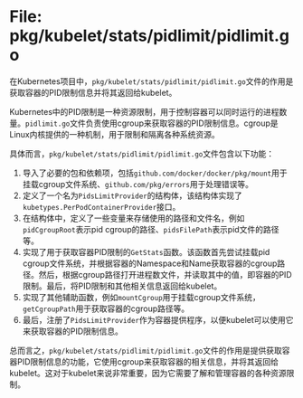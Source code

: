 # File: pkg/kubelet/stats/pidlimit/pidlimit.go

在Kubernetes项目中，`pkg/kubelet/stats/pidlimit/pidlimit.go`文件的作用是获取容器的PID限制信息并将其返回给kubelet。

Kubernetes中的PID限制是一种资源限制，用于控制容器可以同时运行的进程数量。`pidlimit.go`文件负责使用cgroup来获取容器的PID限制信息。cgroup是Linux内核提供的一种机制，用于限制和隔离各种系统资源。

具体而言，`pkg/kubelet/stats/pidlimit/pidlimit.go`文件包含以下功能：

1. 导入了必要的包和依赖项，包括`github.com/docker/docker/pkg/mount`用于挂载cgroup文件系统、`github.com/pkg/errors`用于处理错误等。
2. 定义了一个名为`PidsLimitProvider`的结构体，该结构体实现了`kubetypes.PerPodContainerProvider`接口。
3. 在结构体中，定义了一些变量来存储使用的路径和文件名，例如`pidCgroupRoot`表示pid cgroup的路径、`pidsFilePath`表示pid文件的路径等。
4. 实现了用于获取容器PID限制的`GetStats`函数。该函数首先尝试挂载pid cgroup文件系统，并根据容器的Namespace和Name获取容器的cgroup路径。然后，根据cgroup路径打开进程数文件，并读取其中的值，即容器的PID限制。最后，将PID限制和其他相关信息返回给kubelet。
5. 实现了其他辅助函数，例如`mountCgroup`用于挂载cgroup文件系统，`getCgroupPath`用于获取容器的cgroup路径等。
6. 最后，注册了`PidsLimitProvider`作为容器提供程序，以便kubelet可以使用它来获取容器的PID限制信息。

总而言之，`pkg/kubelet/stats/pidlimit/pidlimit.go`文件的作用是提供获取容器PID限制信息的功能，它使用cgroup来获取容器的相关信息，并将其返回给kubelet。这对于kubelet来说非常重要，因为它需要了解和管理容器的各种资源限制。

